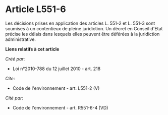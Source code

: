 # Article L551-6

Les décisions prises en application des articles L. 551-2 et L. 551-3 sont soumises à un contentieux de pleine juridiction.
Un décret en Conseil d'Etat précise les délais dans lesquels elles peuvent être déférées à la juridiction administrative.

**Liens relatifs à cet article**

_Créé par_:

  - Loi n°2010-788 du 12 juillet 2010 - art. 218

_Cite_:

  - Code de l'environnement - art. L551-2 (V)

_Cité par_:

  - Code de l'environnement - art. R551-6-4 (VD)
